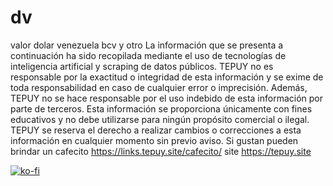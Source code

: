 # dv
valor dolar venezuela bcv y otro
La información que se presenta a continuación ha sido recopilada mediante el uso de tecnologías de inteligencia artificial y scraping de datos públicos. TEPUY no es responsable por la exactitud o integridad de esta información y se exime de toda responsabilidad en caso de cualquier error o imprecisión. Además, TEPUY no se hace responsable por el uso indebido de esta información por parte de terceros. Esta información se proporciona únicamente con fines educativos y no debe utilizarse para ningún propósito comercial o ilegal. TEPUY se reserva el derecho a realizar cambios o correcciones a esta información en cualquier momento sin previo aviso.
Si gustan pueden brindar un cafecito https://links.tepuy.site/cafecito/
site https://tepuy.site

[![ko-fi](https://ko-fi.com/img/githubbutton_sm.svg)](https://ko-fi.com/W7W02SIQV)
